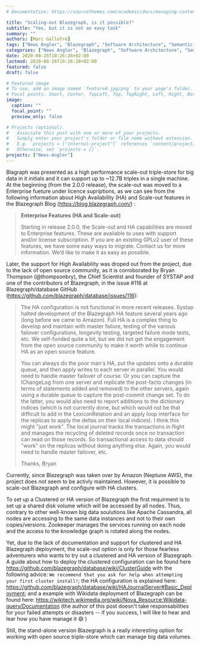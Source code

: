 ```yaml
---
# Documentation: https://sourcethemes.com/academic/docs/managing-content/

title: "Scaling-out Blazegraph, is it possible?"
subtitle: "Yes, but it is not an easy task"
summary: ""
authors: [Marc Gallofré]
tags: ["News Angler", "Blazegraph", "Software Architecture", "Semantic technologies"]
categories: ["News Angler", "Blazegraph", "Software Architecture", "Semantic technologies"]
date: 2020-08-26T10:26:28+02:00
lastmod: 2020-08-26T10:26:28+02:00
featured: false
draft: false

# Featured image
# To use, add an image named `featured.jpg/png` to your page's folder.
# Focal points: Smart, Center, TopLeft, Top, TopRight, Left, Right, BottomLeft, Bottom, BottomRight.
image:
  caption: ""
  focal_point: ""
  preview_only: false

# Projects (optional).
#   Associate this post with one or more of your projects.
#   Simply enter your project's folder or file name without extension.
#   E.g. `projects = ["internal-project"]` references `content/project/deep-learning/index.md`.
#   Otherwise, set `projects = []`.
projects: ["News-Angler"]
---
```


Blagraph was presented as a high performance scale-out triple-store for big data in it initials and it can support up to ~12.7B triples in a single machine. At the beginning (from the 2.0.0 release), the scale-out was moved to a Enterprise fueture under licence supriptions, as we can see from  the following information about High Availability (HA) and Scale-out features in the Blazegraph Blog (https://blog.blazegraph.com/) :

> **Enterprise Features (HA and Scale-out)**
>
> Starting in release 2.0.0, the Scale-out and HA capabilities are moved to Enterprise features. These are available to uses with support and/or license subscription. If you are an existing GPLv2 user of these features, we have some easy ways to migrate. Contact us for more information. We’d like to make it as easy as possible.

Later, the support for High Availability was droped out from the project, due to the lack of open source community, as it is corroborated by Bryan Thompson (@thompsonbry), the Chief Scientist and founder of SYSTAP and one of the contributors of Blazegraph, in the issue #116 at Blazegraph/database GitHub (https://github.com/blazegraph/database/issues/116):

>The HA configuration is not functional in more recent releases. Systap halted development of the Blazegraph HA feature several years ago (long before we came to Amazon).  Full HA is a complex thing to develop and maintain with master failure, testing of the various failover configurations, longevity testing, targeted failure mode tests, etc.  We self-funded quite a bit, but we did not get the engagement from the open source community to make it worth while to continue HA as an open source feature.
>
>You can always do the poor man's HA, put the updates onto a durable queue, and then apply writes to each server in parallel.  You would need to handle master failover of course.  Or you can capture the IChangeLog from one server and replicate the post-facto changes (in terms of statements added and removed) to the other servers, again using a durable queue to capture the post-commit change set.  To do the latter, you would also need to report additions to the dictionary indices (which is not currently done, but which would not be that difficult to add in the LexiconRelation and an apply loop interface for the replicas to apply the deltas on their local indices).  I think this might "just work".  The local journal tracks the transactions in flight and manages the recycling of deleted records once no transaction can read on those records.  So transactional access to data should "work" on the replicas without doing anything else. Again, you would need to handle master failover, etc.
>
>Thanks, Bryan

Currently, since Blazegraph was taken over by Amazon (Neptune AWS), the project does not seem to be activly maintained. However, it is possible to scale-out Blazegraph and configure with HA clusters. 

To set up a Clustered or HA version of Blazegraph the first requirment is to set up a shared disk volume which will be accessed by all nodes. Thus, contrary to other well-known big data soulutions like Apache Cassandra, all nodes are accessing to the same data instances and not to their own copies/versions. Zookeeper manages the services running on each node and the access to the knowledge graph is rotated along the nodes.

Yet, due to the lack of documentation and support for clustered and HA Blazegraph deployment, the scale-out option is only for those fearless adventurers who wants to try out a clustered and HA version of Blazegraph. A guide about how to deploy the clustered configuration can be found here https://github.com/blazegraph/database/wiki/ClusterGuide with the following advice: `We recommend that you ask for help when attempting your first cluster install!`; the HA configuration is explained here: https://github.com/blazegraph/database/wiki/HAJournalServer#Basic_Deployment; and a example with Wikidata deployment of Blazegraph can be found here: https://wikitech.wikimedia.org/wiki/Nova_Resource:Wikidata-query/Documentation (the author of this post doesn't take responsabilities for your failed attempts or disasters -- if you success, I will like to hear and lear how you have manage it :smile: ) 

Still, the stand-alone version Blazegraph is a really interesting option for working with open source triple-store which can manage big data volumes. 
